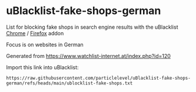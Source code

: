 # uBlacklist-fake-shops-german

List for blocking fake shops in search engine results with the uBlacklist [Chrome](https://chrome.google.com/webstore/detail/ublacklist/pncfbmialoiaghdehhbnbhkkgmjanfhe) / [Firefox](https://addons.mozilla.org/en-US/firefox/addon/ublacklist/) addon

Focus is on websites in German

Generated from https://www.watchlist-internet.at/index.php?id=120

Import this link into uBlacklist:

```
https://raw.githubusercontent.com/particlelevel/uBlacklist-fake-shops-german/refs/heads/main/ublocklist-fake-shops.txt
```
